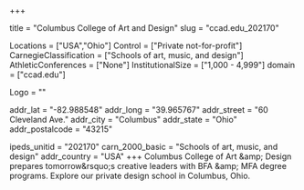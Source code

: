 
+++

title = "Columbus College of Art and Design"
slug = "ccad.edu_202170"

Locations = ["USA","Ohio"]
Control = ["Private not-for-profit"]
CarnegieClassification = ["Schools of art, music, and design"]
AthleticConferences = ["None"]
InstitutionalSize = ["1,000 - 4,999"]
domain = ["ccad.edu"]

Logo = ""

addr_lat = "-82.988548"
addr_long = "39.965767"
addr_street = "60 Cleveland Ave."
addr_city = "Columbus"
addr_state = "Ohio"
addr_postalcode = "43215"

ipeds_unitid = "202170"
carn_2000_basic = "Schools of art, music, and design"
addr_country = "USA"
+++
    Columbus College of Art &amp;amp; Design prepares tomorrow&amp;rsquo;s creative leaders with BFA &amp;amp; MFA degree programs. Explore our private design school in Columbus, Ohio.

